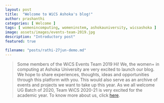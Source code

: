 ```yaml
---
layout: post
title:  "Welcome to WiCS Ashoka's blog!"
author: prashanthi
categories: [ Welcome ]
tags: [ womenincomputing, womeninstem, ashokauniversity, wicsashoka ]
image: assets/images/events-team-2019.jpg
description: "Introductory post"
featured: true

filename: "posts/rathi-27jun-demo.md"
---
```

> Some members of the WiCS Events Team 2019
Hi! We, the women+ in computing at Ashoka University are very excited to launch our blog. We hope to share experiences, thoughts, ideas and opportunities through this platform with you. This would also serve as an archive of events and projects we want to take up this year. As we all welcome UG Batch of 2020, Team WiCS 2020-21 is very excited for the academic year. To know more about us, click [here](https://wics-ashoka.github.io/about). 
<table>
